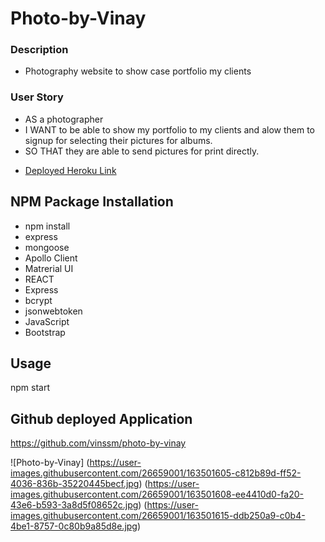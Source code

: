 # Photo-by-Vinay

### Description
- Photography website to show case portfolio my clients 

### User Story
- AS a photographer
- I WANT to be able to show my portfolio to my clients and alow them to signup for selecting their pictures for albums.
- SO THAT they are able to send pictures for print directly.

* [Deployed Heroku Link](https://vast-woodland-56675.herokuapp.com/)

## NPM Package Installation
- npm install 
- express
- mongoose
- Apollo Client
- Matrerial UI
- REACT
- Express
- bcrypt
- jsonwebtoken
- JavaScript
- Bootstrap

## Usage
 npm start

## Github deployed Application
https://github.com/vinssm/photo-by-vinay

![Photo-by-Vinay] 
(https://user-images.githubusercontent.com/26659001/163501605-c812b89d-ff52-4036-836b-35220445becf.jpg)
(https://user-images.githubusercontent.com/26659001/163501608-ee4410d0-fa20-43e6-b593-3a8d5f08652c.jpg)
(https://user-images.githubusercontent.com/26659001/163501615-ddb250a9-c0b4-4be1-8757-0c80b9a85d8e.jpg)

